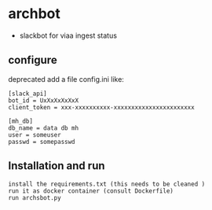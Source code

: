 # archbot
- slackbot for viaa ingest status
## configure
deprecated
add a file config.ini like:
```
[slack_api]
bot_id = UxXxXxXxXxX
client_token = xxx-xxxxxxxxxx-xxxxxxxxxxxxxxxxxxxxxxx

[mh_db]
db_name = data db mh
user = someuser
passwd = somepasswd

```
## Installation and run
```
install the requirements.txt (this needs to be cleaned )
run it as docker container (consult Dockerfile)
run archsbot.py
```
